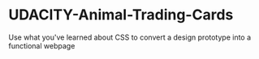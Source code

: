 # UDACITY-Animal-Trading-Cards
Use what you've learned about CSS to convert a design prototype into a functional webpage
